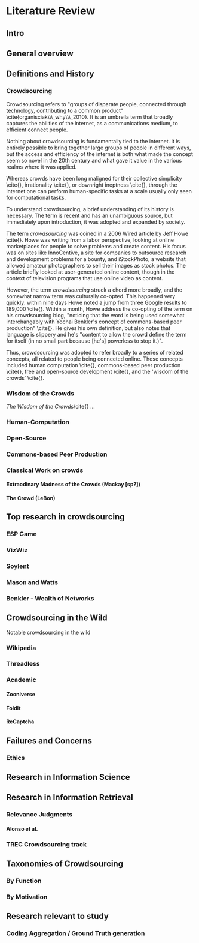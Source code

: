 Literature Review
===================

## Intro

## General overview

## Definitions and History

### Crowdsourcing

Crowdsourcing refers to "groups of disparate people, connected through technology, contributing to a common product" \cite{organisciak\\\\\\_why\\\\\\_2010}.
It is an umbrella term that broadly captures the abilities of the internet, as a communications medium, to efficient connect people.

Nothing about crowdsourcing is fundamentally tied to the internet.
It is entirely possible to bring together large groups of people in different ways, but the access and efficiency of the internet is both
what made the concept seem so novel in the 20th century and what gave it value in the various realms where it was applied.

Whereas crowds have been long maligned for their collective simplicity \cite{<!--TODO: CMST101-->},
irrationality \cite{<!--TODO: Lebon? or next citation? -->},
or downright ineptness \cite{<!--TODO Mackay-->},
through the internet one can perform human-specific tasks at a scale usually only seen for computational tasks.

To understand crowdsourcing, a brief understanding of its history is necessary.
The term is recent and has an unambiguous source, but immediately upon introduction, it was adopted and expanded by society.

The term _crowdsourcing_ was coined in a 2006 Wired article by Jeff Howe \cite{<!--TODO cite Howe 2006 1-->}.
Howe was writing from a labor perspective, looking at online marketplaces for people to solve problems and create content.
His focus was on sites like InnoCentive, a site for companies to outsource research and development problems for a bounty, and iStockPhoto, a website that allowed amateur photographers to sell their images as stock photos.
The article briefly looked at user-generated online content, though in the context of television programs that use online video as content.

However, the term _crowdsourcing_ struck a chord more broadly, and the somewhat narrow term was culturally co-opted.
This happened very quickly: within nine days Howe noted a jump from three Google results to 189,000 \cite{<!--TODO: birth of a meme-->}.
Within a month, Howe address the co-opting of the term on his crowdsourcing blog, "noticing that the word is being used somewhat interchangably with Yochai Benkler's concept of commons-based peer production" \cite{<!--TODO-->}.
He gives his own definition, but also notes that language is slippery and he's "content to allow the crowd define the term for itself (in no small part because [he's] powerless to stop it.)".

Thus, crowdsourcing was adopted to refer broadly to a series of related concepts, all related to people being connected online.
These concepts included
 human computation \cite{<!--TODO-->},
 commons-based peer production \cite{<!--TODO cite coase's penguin and benkler book -->},
 free and open-source development \cite{<!--TODO-->},
 and the 'wisdom of the crowds' \cite{<!--TODO-->}.

### Wisdom of the Crowds

_The Wisdom of the Crowds_\cite{<!--TODO-->} ...

### Human-Computation

### Open-Source

### Commons-based Peer Production

### Classical Work on crowds

#### Extraodinary Madness of the Crowds (Mackay [sp?])

#### The Crowd (LeBon)


## Top research in crowdsourcing

### ESP Game

### VizWiz

### Soylent

### Mason and Watts

### Benkler - Wealth of Networks


## Crowdsourcing in the Wild
Notable crowdsourcing in the wild

### Wikipedia

### Threadless

### Academic

#### Zooniverse

#### FoldIt

#### ReCaptcha


## Failures and Concerns



### Ethics


## Research in Information Science



## Research in Information Retrieval

### Relevance Judgments

#### Alonso et al.

### TREC Crowdsourcing track


## Taxonomies of Crowdsourcing

### By Function

### By Motivation


## Research relevant to study

### Coding Aggregation / Ground Truth generation

### 

<!--TODO: Rename header-->

